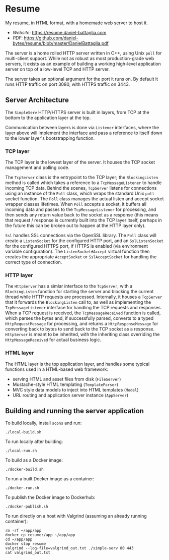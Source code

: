# Resume
My resume, in HTML format, with a homemade web server to host it.

- *Website*: https://resume.daniel-battaglia.com
- *PDF*: https://github.com/daniel-bytes/resume/blob/master/DanielBattaglia.pdf

The server is a home rolled HTTP server written in C++, using Unix `poll` for multi-client support.  While not as robust as most production-grade web servers, it exists as an example of building a working high-level application server on top of a low-level TCP and HTTP server.

The server takes an optional argument for the port it runs on.  By default it runs HTTP traffic on port 3080, with HTTPS traffic on 3443.

## Server Architecture

The `SimpleServ` HTTP/HTTPS server is built in layers, from TCP at the bottom to the application layer at the top.

Communication between layers is done via `Listener` interfaces, where the layer above will implement the interface and pass a reference to itself down to the lower layer's bootstrapping function.

### TCP layer

The TCP layer is the lowest layer of the server. It houses the TCP socket management and polling code.

The `TcpServer` class is the entrypoint to the TCP layer; the `BlockingListen` method is called which takes a reference to a `TcpMessageListener` to handle incoming TCP data.  Behind the scenes, `TcpServer` listens for connections using an instance of the `Poll` class, which wraps the standard Unix `poll` socket function. The `Poll` class manages the actual listen and accept socket wrapper classes lifetimes.  When `Poll` accepts a socket, it buffers all incoming data and passes to the `TcpMessageListener` for processing, and then sends any return value back to the socket as a response (this means that request / response is currently built into the TCP layer itself, perhaps in the future this can be broken out to happen at the HTTP layer only).

`Ssl` handles SSL connections via the OpenSSL library.  The `Poll` class will create a `ListenSocket` for the configured HTTP port, and an `SslListenSocket` for the configured HTTPS port, if HTTPS is enabled (via environment variable configuration).  The `ListenSocket#Accept` virtual function then creates the appropriate `AcceptSocket` or `SslAcceptSocket` for handling the correct type of connection.

### HTTP layer

The `HttpServer` has a simlar interface to the `TcpServer`, with a `BlockingListen` function for starting the server and blocking the current thread while HTTP requests are processed.  Internally, it houses a `TcpServer` that it forwards the `BlockingListen` call to, as well as implementing the `TcpMessageListener` interface for handling the TCP requests and responses. When a TCP request is received, the `TcpMessageReceived` function is called, which parses the bytes and, if successfully parsed, converts to a typed `HttpRequestMessage` for processing, and returns a `HttpResponseMessage` for converting back to bytes to send back to the TCP socket as a response.  `HttpServer` is meant to be inherited, with the inheriting class overriding the `HttpMessageReceived` for actual business logic.

### HTML layer

The HTML layer is the top application layer, and handles some typical functions used in a HTML-based web framework:

- serving HTML and asset files from disk (`FileServer`)
- Mustache-style HTML templating (`TemplateParser`)
- MVC style data models to inject into HTML templates (`Model`)
- URL routing and application server instance (`AppServer`)

## Building and running the server application

To build locally, install `scons` and run:
```
./local-build.sh
```

To run locally after building:
```
./local-run.sh
```

To build as a Docker image:
```
./docker-build.sh
```

To run a built Docker image as a container:
```
./docker-run.sh
```

To publish the Docker image to Dockerhub:
```
./docker-publish.sh
```

To run directly on a host with Valgrind (assuming an already running container):
```
rm -rf ~/app/app
docker cp resume:/app ~/app/app
cd ~/app/app
docker stop resume
valgrind --log-file=valgrind_out.txt ./simple-serv 80 443
cat valgrind_out.txt
```
